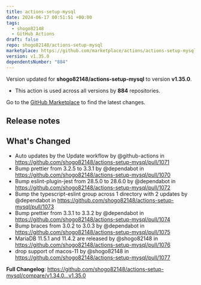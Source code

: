 ```yaml
---
title: actions-setup-mysql
date: 2024-06-17 00:51:51 +00:00
tags:
  - shogo82148
  - GitHub Actions
draft: false
repo: shogo82148/actions-setup-mysql
marketplace: https://github.com/marketplace/actions/actions-setup-mysql
version: v1.35.0
dependentsNumber: "884"
---
```



Version updated for **shogo82148/actions-setup-mysql** to version **v1.35.0**.
- This action is used across all versions by **884** repositories.

Go to the [GitHub Marketplace](https://github.com/marketplace/actions/actions-setup-mysql) to find the latest changes.

## Release notes

## What's Changed
* Auto updates by the Update workflow by @github-actions in https://github.com/shogo82148/actions-setup-mysql/pull/1071
* Bump prettier from 3.2.5 to 3.3.1 by @dependabot in https://github.com/shogo82148/actions-setup-mysql/pull/1070
* Bump eslint-plugin-jest from 28.5.0 to 28.6.0 by @dependabot in https://github.com/shogo82148/actions-setup-mysql/pull/1072
* Bump the typescript-eslint group across 1 directory with 2 updates by @dependabot in https://github.com/shogo82148/actions-setup-mysql/pull/1073
* Bump prettier from 3.3.1 to 3.3.2 by @dependabot in https://github.com/shogo82148/actions-setup-mysql/pull/1074
* Bump braces from 3.0.2 to 3.0.3 by @dependabot in https://github.com/shogo82148/actions-setup-mysql/pull/1075
* MariaDB 11.5.1 and 11.4.2 are released by @shogo82148 in https://github.com/shogo82148/actions-setup-mysql/pull/1076
* drop support of macos-11 by @shogo82148 in https://github.com/shogo82148/actions-setup-mysql/pull/1077


**Full Changelog**: https://github.com/shogo82148/actions-setup-mysql/compare/v1.34.0...v1.35.0
